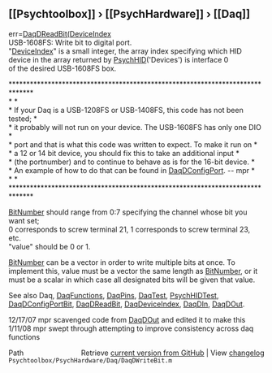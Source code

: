 ## [[Psychtoolbox]] &#8250; [[PsychHardware]] &#8250; [[Daq]]

err=[DaqDReadBit](DaqDReadBit)[(DeviceIndex]((DeviceIndex),[BitNumber](BitNumber),value)  
USB-1608FS: Write bit to digital port.   
"[DeviceIndex](DeviceIndex)" is a small integer, the array index specifying which HID  
      device in the array returned by [PsychHID](PsychHID)('Devices') is interface 0  
      of the desired USB-1608FS box.  
  
\*\*\*\*\*\*\*\*\*\*\*\*\*\*\*\*\*\*\*\*\*\*\*\*\*\*\*\*\*\*\*\*\*\*\*\*\*\*\*\*\*\*\*\*\*\*\*\*\*\*\*\*\*\*\*\*\*\*\*\*\*\*\*\*\*\*\*\*\*\*\*\*\*\*\*\*\*\*  
\*                                                                            \*  
\* If your Daq is a USB-1208FS or USB-1408FS, this code has not been tested;  \*  
\* it probably will not run on your device.  The USB-1608FS has only one DIO  \*  
\* port and that is what this code was written to expect.  To make it run on  \*  
\* a 12 or 14 bit device, you should fix this to take an additional input     \*  
\* (the portnumber) and to continue to behave as is for the 16-bit device.    \*  
\* An example of how to do that can be found in [DaqDConfigPort](DaqDConfigPort).  -- mpr       \*  
\*                                                                            \*  
\*\*\*\*\*\*\*\*\*\*\*\*\*\*\*\*\*\*\*\*\*\*\*\*\*\*\*\*\*\*\*\*\*\*\*\*\*\*\*\*\*\*\*\*\*\*\*\*\*\*\*\*\*\*\*\*\*\*\*\*\*\*\*\*\*\*\*\*\*\*\*\*\*\*\*\*\*\*  
  
[BitNumber](BitNumber) should range from 0:7 specifying the channel whose bit you want set;  
0 corresponds to screw terminal 21, 1 corresponds to screw terminal 23, etc.  
"value" should be 0 or 1.  
  
[BitNumber](BitNumber) can be a vector in order to write multiple bits at once.  To  
implement this, value must be a vector the same length as [BitNumber](BitNumber), or it  
must be a scalar in which case all designated bits will be given that value.  
  
See also Daq, [DaqFunctions](DaqFunctions), [DaqPins](DaqPins), [DaqTest](DaqTest), [PsychHIDTest](PsychHIDTest),  
[DaqDConfigPortBit](DaqDConfigPortBit), [DaqDReadBit](DaqDReadBit), [DaqDeviceIndex](DaqDeviceIndex), [DaqDIn](DaqDIn), [DaqDOut](DaqDOut).  
  
12/17/07 mpr scavenged code from [DaqDOut](DaqDOut) and edited it to make this  
1/11/08  mpr  swept through attempting to improve consistency across daq  
                  functions  




<div class="code_header" style="text-align:right;">
  <span style="float:left;">Path&nbsp;&nbsp;</span> <span class="counter">Retrieve <a href=
  "https://raw.github.com/Psychtoolbox-3/Psychtoolbox-3/beta/Psychtoolbox/PsychHardware/Daq/DaqDWriteBit.m">current version from GitHub</a> | View <a href=
  "https://github.com/Psychtoolbox-3/Psychtoolbox-3/commits/beta/Psychtoolbox/PsychHardware/Daq/DaqDWriteBit.m">changelog</a></span>
</div>
<div class="code">
  <code>Psychtoolbox/PsychHardware/Daq/DaqDWriteBit.m</code>
</div>

